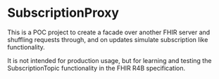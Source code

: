 # SubscriptionProxy
This is a POC project to create a facade over another FHIR server and shuffling requests through, and on updates simulate subscription like functionality.

It is not intended for production usage, but for learning and testing the SubscriptionTopic functionality in the FHIR R4B specification.
